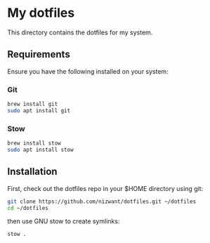 # My dotfiles

This directory contains the dotfiles for my system.

## Requirements

Ensure you have the following installed on your system:

### Git

```bash
brew install git
sudo apt install git
```

### Stow

```bash
brew install stow
sudo apt install stow
```

## Installation

First, check out the dotfiles repo in your $HOME directory using git:

```bash
git clone https://github.com/nizwant/dotfiles.git ~/dotfiles
cd ~/dotfiles
```

then use GNU stow to create symlinks:

```bash
stow .
```
